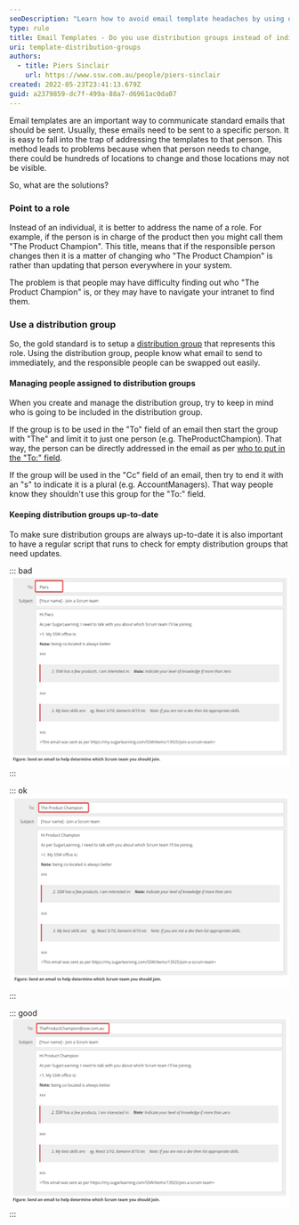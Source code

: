```yaml
---
seoDescription: "Learn how to avoid email template headaches by using distribution groups instead of individual names, and discover the benefits of managing roles with ease."
type: rule
title: Email Templates - Do you use distribution groups instead of individuals?
uri: template-distribution-groups
authors:
  - title: Piers Sinclair
    url: https://www.ssw.com.au/people/piers-sinclair
created: 2022-05-23T23:41:13.679Z
guid: a2379859-dc7f-499a-88a7-d6961ac0da07
---
```


Email templates are an important way to communicate standard emails that should be sent. Usually, these emails need to be sent to a specific person. It is easy to fall into the trap of addressing the templates to that person. This method leads to problems because when that person needs to change, there could be hundreds of locations to change and those locations may not be visible.

So, what are the solutions?

<!--endintro-->

### Point to a role
Instead of an individual, it is better to address the name of a role. For example, if the person is in charge of the product then you might call them "The Product Champion". This title, means that if the responsible person changes then it is a matter of changing who "The Product Champion" is rather than updating that person everywhere in your system.

The problem is that people may have difficulty finding out who "The Product Champion" is, or they may have to navigate your intranet to find them.

### Use a distribution group
So, the gold standard is to setup a [distribution group](https://docs.microsoft.com/en-us/exchange/recipients-in-exchange-online/manage-distribution-groups/manage-distribution-groups) that represents this role. Using the distribution group, people know what email to send to immediately, and the responsible people can be swapped out easily.

#### Managing people assigned to distribution groups
When you create and manage the distribution group, try to keep in mind who is going to be included in the distribution group. 

If the group is to be used in the "To" field of an email then start the group with "The" and limit it to just one person (e.g. TheProductChampion). That way, the person can be directly addressed in the email as per [who to put in the "To:" field](/do-you-know-who-to-put-in-the-to-field).

If the group will be used in the "Cc" field of an email, then try to end it with an "s" to indicate it is a plural (e.g. AccountManagers). That way people know they shouldn't use this group for the "To:" field.

#### Keeping distribution groups up-to-date
To make sure distribution groups are always up-to-date it is also important to have a regular script that runs to check for empty distribution groups that need updates.

::: bad
![Figure: Bad example - Someone is directly addressed](badexamplepiersaddresseddirectlyredbox.png)
:::

::: ok
![Figure: OK example - A moniker is used](okayexampleproductchampionmonikerusedredbox.png)
:::

::: good
![Figure: Good example - A distribution group is used](goodexampleproductchampiondistributiongroupusedredbox.png)
:::
